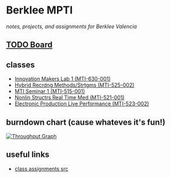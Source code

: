 Berklee MPTI
============
_notes, projects, and assignments for Berklee Valencia_

[TODO Board](https://waffle.io/jsnelgro/berklee)
------------------------------------------

classes
----------------------------------------------------
- [Innovation Makers Lab 1 (MTI-630-001)](makers-lab/)
- [Hybrid Recrdng Methods/Strtgms (MTI-525-002)](recording-methods/)
- [MTI Seminar 1 (MTI-515-001)](MBTI-seminar/)
- [Nonlin Structrs Real Time Med (MTI-521-001)](nonlin-realtime/)
- [Electronic Production Live Performance (MTI-523-002)](eplp/)

burndown chart (cause whateves it's fun!)
--------------------------------------
[![Throughput Graph](https://graphs.waffle.io/jsnelgro/berklee/throughput.svg)](https://waffle.io/jsnelgro/berklee/metrics/throughput)

useful links
--------------
- [class assignments src](http://ol.berklee.edu/my/)
